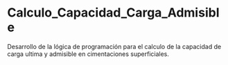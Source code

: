 # Calculo_Capacidad_Carga_Admisible
Desarrollo de la lógica de programación para el calculo de la capacidad de carga ultima y admisible en cimentaciones superficiales.
